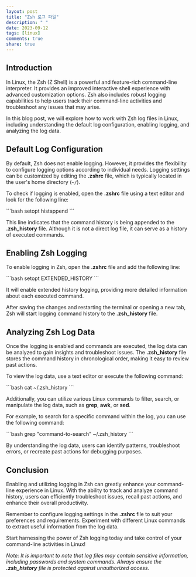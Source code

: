 ```yaml
---
layout: post
title: "Zsh 로그 파일"
description: " "
date: 2023-09-12
tags: [linux]
comments: true
share: true
---
```


## Introduction

In Linux, the Zsh (Z Shell) is a powerful and feature-rich command-line interpreter. It provides an improved interactive shell experience with advanced customization options. Zsh also includes robust logging capabilities to help users track their command-line activities and troubleshoot any issues that may arise.

In this blog post, we will explore how to work with Zsh log files in Linux, including understanding the default log configuration, enabling logging, and analyzing the log data.

## Default Log Configuration

By default, Zsh does not enable logging. However, it provides the flexibility to configure logging options according to individual needs. Logging settings can be customized by editing the **.zshrc** file, which is typically located in the user's home directory (`~/`).

To check if logging is enabled, open the **.zshrc** file using a text editor and look for the following line:

\`\`\`bash
setopt histappend
\`\`\`

This line indicates that the command history is being appended to the **.zsh_history** file. Although it is not a direct log file, it can serve as a history of executed commands.

## Enabling Zsh Logging

To enable logging in Zsh, open the **.zshrc** file and add the following line:

\`\`\`bash
setopt EXTENDED_HISTORY
\`\`\`

It will enable extended history logging, providing more detailed information about each executed command.

After saving the changes and restarting the terminal or opening a new tab, Zsh will start logging command history to the **.zsh_history** file.

## Analyzing Zsh Log Data

Once the logging is enabled and commands are executed, the log data can be analyzed to gain insights and troubleshoot issues. The **.zsh_history** file stores the command history in chronological order, making it easy to review past actions.

To view the log data, use a text editor or execute the following command:

\`\`\`bash
cat ~/.zsh_history
\`\`\`

Additionally, you can utilize various Linux commands to filter, search, or manipulate the log data, such as **grep**, **awk**, or **sed**.

For example, to search for a specific command within the log, you can use the following command:

\`\`\`bash
grep "command-to-search" ~/.zsh_history
\`\`\`

By understanding the log data, users can identify patterns, troubleshoot errors, or recreate past actions for debugging purposes.

## Conclusion

Enabling and utilizing logging in Zsh can greatly enhance your command-line experience in Linux. With the ability to track and analyze command history, users can efficiently troubleshoot issues, recall past actions, and enhance their overall productivity.

Remember to configure logging settings in the **.zshrc** file to suit your preferences and requirements. Experiment with different Linux commands to extract useful information from the log data.

Start harnessing the power of Zsh logging today and take control of your command-line activities in Linux!

*Note: It is important to note that log files may contain sensitive information, including passwords and system commands. Always ensure the **.zsh_history** file is protected against unauthorized access.*